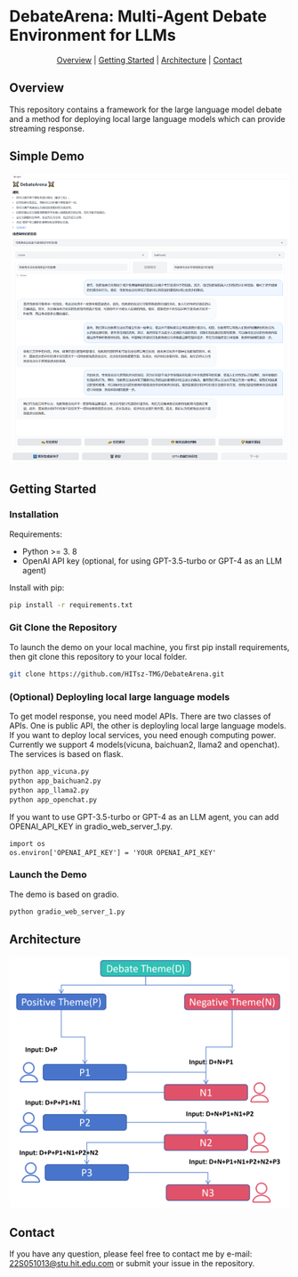 # DebateArena: Multi-Agent Debate Environment for LLMs

<div align="center">

 [Overview](https://github.com/HITsz-TMG/DebateArena#overview) | [Getting Started](https://github.com/HITsz-TMG/DebateArena#getting-started) | [Architecture](https://github.com/HITsz-TMG/DebateArena#architecture) | [Contact](https://github.com/HITsz-TMG/DebateArena#contact)

</div>


## Overview

This repository contains a framework for the large language model debate and a method for deploying local large language models which can provide streaming response.


## Simple Demo
![DebateArena Demo](imgs/DebateExample.png)

## Getting Started


### Installation
Requirements:

- Python >= 3. 8
- OpenAI API key (optional, for using GPT-3.5-turbo or GPT-4 as an LLM agent)

Install with pip:
```bash
pip install -r requirements.txt
```



### Git Clone the Repository
To launch the demo on your local machine, you first pip install requirements, then git clone this repository to your local folder.
```bash
git clone https://github.com/HITsz-TMG/DebateArena.git
```
### (Optional) Deployling local large language models
To get model response, you need model APIs. There are two classes of APIs. One is public API, the other is deployling local large language models. If you want to deploy local services, you need enough computing power. Currently we support 4 models(vicuna, baichuan2, llama2 and openchat). The services is based on flask.
```bash
python app_vicuna.py
python app_baichuan2.py
python app_llama2.py
python app_openchat.py
```
If you want to use GPT-3.5-turbo or GPT-4 as an LLM agent, you can add OPENAI_API_KEY in gradio_web_server_1.py.
```
import os
os.environ['OPENAI_API_KEY'] = 'YOUR OPENAI_API_KEY'
```
### Launch the Demo
The demo is based on gradio.
```bash
python gradio_web_server_1.py
```

## Architecture
![Architecture](imgs/Architecture.png)

## Contact
If you have any question, please feel free to contact me by e-mail: 22S051013@stu.hit.edu.com or submit your issue in the repository.

<!-- ## Citation
```
@article{shi2023generative,
  title={Generative Multimodal Entity Linking},
  author={Shi, Senbao and Xu, Zhenran and Hu, Baotian and Zhang, Min},
  journal={arXiv preprint arXiv:2306.12725},
  year={2023}
}
```

## License
This repository respects to Apache license 2.0. -->
